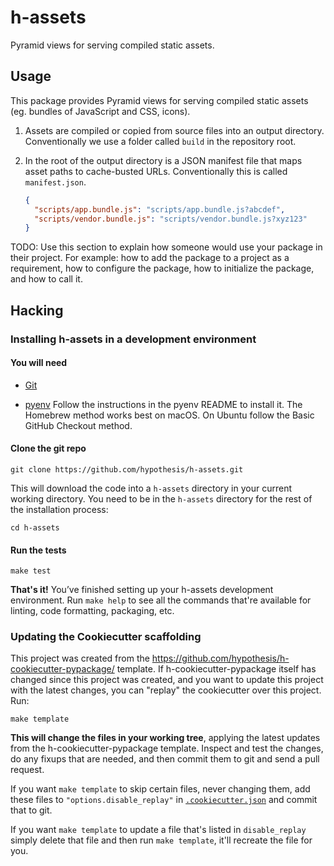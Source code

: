# h-assets

Pyramid views for serving compiled static assets.

Usage
-----

This package provides Pyramid views for serving compiled static assets (eg.
bundles of JavaScript and CSS, icons).

1. Assets are compiled or copied from source files into an output directory.
   Conventionally we use a folder called `build` in the repository root.
2. In the root of the output directory is a JSON manifest file that maps asset
   paths to cache-busted URLs. Conventionally this is called `manifest.json`.

   ```json
   {
     "scripts/app.bundle.js": "scripts/app.bundle.js?abcdef",
     "scripts/vendor.bundle.js": "scripts/vendor.bundle.js?xyz123"
   }
   ```


TODO: Use this section to explain how someone would use your package in their project.
For example: how to add the package to a project as a requirement, how to configure the
package, how to initialize the package, and how to call it.

Hacking
-------

### Installing h-assets in a development environment

#### You will need

* [Git](https://git-scm.com/)

* [pyenv](https://github.com/pyenv/pyenv)
  Follow the instructions in the pyenv README to install it.
  The Homebrew method works best on macOS.
  On Ubuntu follow the Basic GitHub Checkout method.

#### Clone the git repo

```terminal
git clone https://github.com/hypothesis/h-assets.git
```

This will download the code into a `h-assets` directory
in your current working directory. You need to be in the
`h-assets` directory for the rest of the installation
process:

```terminal
cd h-assets
```

#### Run the tests

```terminal
make test
```

**That's it!** You’ve finished setting up your h-assets
development environment. Run `make help` to see all the commands that're
available for linting, code formatting, packaging, etc.

### Updating the Cookiecutter scaffolding

This project was created from the
https://github.com/hypothesis/h-cookiecutter-pypackage/ template.
If h-cookiecutter-pypackage itself has changed since this project was created, and
you want to update this project with the latest changes, you can "replay" the
cookiecutter over this project. Run:

```terminal
make template
```

**This will change the files in your working tree**, applying the latest
updates from the h-cookiecutter-pypackage template. Inspect and test the
changes, do any fixups that are needed, and then commit them to git and send a
pull request.

If you want `make template` to skip certain files, never changing them, add
these files to `"options.disable_replay"` in
[`.cookiecutter.json`](.cookiecutter.json) and commit that to git.

If you want `make template` to update a file that's listed in `disable_replay`
simply delete that file and then run `make template`, it'll recreate the file
for you.
